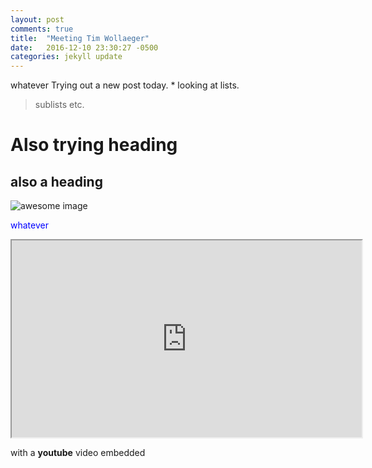 ```yaml
---
layout: post
comments: true
title:  "Meeting Tim Wollaeger"
date:   2016-12-10 23:30:27 -0500
categories: jekyll update
---
```

whatever Trying out a new post today. * looking at lists.  

> sublists etc. 

# Also trying heading

## also a heading


![awesome image](http://www.herdofcats.ca/files/images/imposter.png)

<span style="color:blue"> whatever <span>


<iframe width="560" height="315" src="https://www.youtube.com/embed/lwQyUUAzcOg" frameborder="1" allowfullscreen> </iframe>


with a **youtube** video embedded
